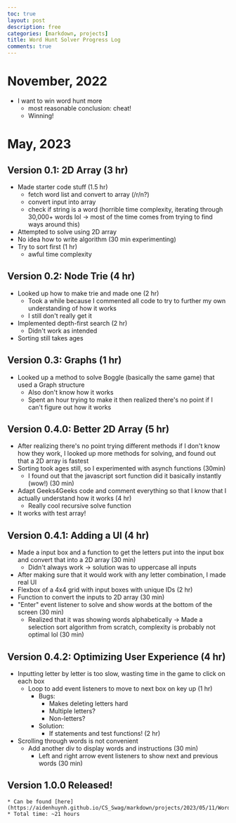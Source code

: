 ```yaml
---
toc: true
layout: post
description: free
categories: [markdown, projects]
title: Word Hunt Solver Progress Log
comments: true
---
```


# November, 2022
- I want to win word hunt more
    * most reasonable conclusion: cheat!
    * Winning!

# May, 2023

## Version 0.1: 2D Array (3 hr)
- Made starter code stuff (1.5 hr)
    * fetch word list and convert to array (/r/n?)
    * convert input into array
    * check if string is a word (horrible time complexity, iterating through 30,000+ words lol -> most of the time comes from trying to find ways around this)
- Attempted to solve using 2D array
- No idea how to write algorithm (30 min experimenting)
- Try to sort first (1 hr)
    * awful time complexity

## Version 0.2: Node Trie (4 hr)
- Looked up how to make trie and made one (2 hr)
    * Took a while because I commented all code to try to further my own understanding of how it works
    * I still don't really get it
- Implemented depth-first search (2 hr)
    * Didn't work as intended
- Sorting still takes ages

## Version 0.3: Graphs (1 hr)
- Looked up a method to solve Boggle (basically the same game) that used a Graph structure
    * Also don't know how it works
    * Spent an hour trying to make it then realized there's no point if I can't figure out how it works

## Version 0.4.0: Better 2D Array (5 hr)
- After realizing there's no point trying different methods if I don't know how they work, I looked up more methods for solving, and found out that a 2D array is fastest
- Sorting took ages still, so I experimented with asynch functions (30min)
    * I found out that the javascript sort function did it basically instantly (wow!) (30 min)
- Adapt Geeks4Geeks code and comment everything so that I know that I actually understand how it works (4 hr)
    - Really cool recursive solve function
- It works with test array!

## Version 0.4.1: Adding a UI (4 hr)
- Made a input box and a function to get the letters put into the input box and convert that into a 2D array (30 min)
    * Didn't always work -> solution was to uppercase all inputs
- After making sure that it would work with any letter combination, I made real UI
- Flexbox of a 4x4 grid with input boxes with unique IDs (2 hr)
- Function to convert the inputs to 2D array (30 min)
- "Enter" event listener to solve and show words at the bottom of the screen (30 min)
    * Realized that it was showing words alphabetically -> Made a selection sort algorithm from scratch, complexity is probably not optimal lol (30 min)

## Version 0.4.2: Optimizing User Experience (4 hr)
- Inputting letter by letter is too slow, wasting time in the game to click on each box
    * Loop to add event listeners to move to next box on key up (1 hr)
        - Bugs:
            * Makes deleting letters hard
            * Multiple letters?
            * Non-letters?
        - Solution:
            * If statements and test functions! (2 hr)
- Scrolling through words is not convenient
    * Add another div to display words and instructions (30 min)
        - Left and right arrow event listeners to show next and previous words (30 min)

## Version 1.0.0 Released!
    * Can be found [here](https://aidenhuynh.github.io/CS_Swag/markdown/projects/2023/05/11/WordHuntSolver.html)
    * Total time: ~21 hours